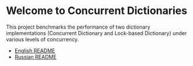 ﻿# Welcome to Concurrent Dictionaries

This project benchmarks the performance of two dictionary implementations (Concurrent Dictionary and Lock-based Dictionary) under various levels of concurrency.

- [English README](README_EN.md)
- [Russian README](README_RU.md)